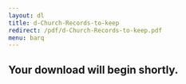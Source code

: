 ```yaml
---
layout: dl
title: d-Church-Records-to-keep
redirect: /pdf/d-Church-Records-to-keep.pdf
menu: barq
---
```

## Your download will begin shortly.

